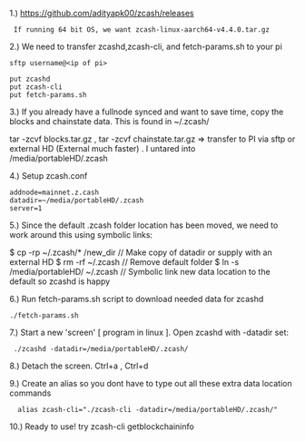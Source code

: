 1.) https://github.com/adityapk00/zcash/releases

     If running 64 bit OS, we want zcash-linux-aarch64-v4.4.0.tar.gz

2.) We need to transfer zcashd,zcash-cli, and fetch-params.sh to your pi

    sftp username@<ip of pi> 
    
    put zcashd
    put zcash-cli
    put fetch-params.sh

3.) If you already have a fullnode synced and want to save time, copy the blocks and chainstate data. This is found in ~/.zcash/


tar -zcvf blocks.tar.gz , tar -zcvf chainstate.tar.gz  => transfer to PI via sftp or external HD (External much faster) . I untared into /media/portableHD/.zcash

4.) Setup zcash.conf

    addnode=mainnet.z.cash
    datadir=~/media/portableHD/.zcash
    server=1

5.) Since the default .zcash folder location has been moved, we need to work around this using symbolic links:
  
   $ cp -rp ~/.zcash/* /new_dir             // Make copy of datadir or supply with an external HD
   $ rm -rf ~/.zcash                        // Remove default folder
   $ ln -s /media/portableHD/ ~/.zcash      // Symbolic link new data location to the default so zcashd is happy

6.) Run fetch-params.sh script to download needed data for zcashd
   
    ./fetch-params.sh


7.) Start a new 'screen' [ program in linux ]. Open zcashd with -datadir set:
   
    
     ./zcashd -datadir=/media/portableHD/.zcash/




8.) Detach the screen. Ctrl+a , Ctrl+d


9.) Create an alias so you dont have to type out all these extra data location commands




      alias zcash-cli="./zcash-cli -datadir=/media/portableHD/.zcash/"


10.) Ready to use! try zcash-cli getblockchaininfo




